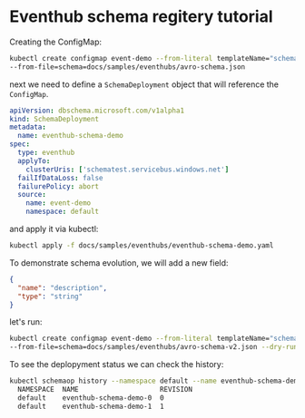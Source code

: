 # Eventhub schema regitery tutorial

Creating the ConfigMap:

```bash
kubectl create configmap event-demo --from-literal templateName="schemaop"  --from-literal group="testsgr" \
--from-file=schema=docs/samples/eventhubs/avro-schema.json   
```

next we need to define a `SchemaDeployment` object that will reference the `ConfigMap`.

```yaml
apiVersion: dbschema.microsoft.com/v1alpha1
kind: SchemaDeployment
metadata:
  name: eventhub-schema-demo
spec:
  type: eventhub
  applyTo:
    clusterUris: ['schematest.servicebus.windows.net']
  failIfDataLoss: false
  failurePolicy: abort
  source:
    name: event-demo
    namespace: default
```

and apply it via kubectl:

```bash
kubectl apply -f docs/samples/eventhubs/eventhub-schema-demo.yaml
```

To demonstrate schema evolution, we will add a new field:

```json
{
  "name": "description",
  "type": "string"
}
```

let's run:

```bash
kubectl create configmap event-demo --from-literal templateName="schemaop"  --from-literal group="testsgr" \
--from-file=schema=docs/samples/eventhubs/avro-schema-v2.json --dry-run=client -o yaml | kubectl apply -f -
```

To see the deplopyment status we can check the history:

```bash
kubectl schemaop history --namespace default --name eventhub-schema-demo
  NAMESPACE  NAME                    REVISION  
  default    eventhub-schema-demo-0  0         
  default    eventhub-schema-demo-1  1        
```
